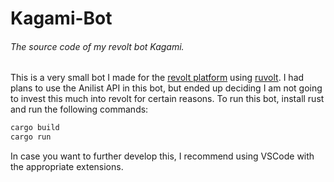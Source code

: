 # Kagami-Bot
###### The source code of my revolt bot Kagami.

This is a very small bot I made for the [revolt platform](https://github.com/revoltchat/revolt) using [ruvolt](https://github.com/Arthur-Damasceno/ruvolt).
I had plans to use the Anilist API in this bot, but ended up deciding I am not going to invest this much into revolt for certain reasons.
To run this bot, install rust and run the following commands:

```sh
cargo build
cargo run
```

In case you want to further develop this, I recommend using VSCode with the appropriate extensions.
